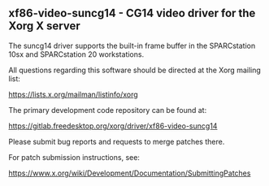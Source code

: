 xf86-video-suncg14 - CG14 video driver for the Xorg X server
------------------------------------------------------------

The suncg14 driver supports the built-in frame buffer in the
SPARCstation 10sx and SPARCstation 20 workstations.

All questions regarding this software should be directed at the
Xorg mailing list:

  https://lists.x.org/mailman/listinfo/xorg

The primary development code repository can be found at:

  https://gitlab.freedesktop.org/xorg/driver/xf86-video-suncg14

Please submit bug reports and requests to merge patches there.

For patch submission instructions, see:

  https://www.x.org/wiki/Development/Documentation/SubmittingPatches

